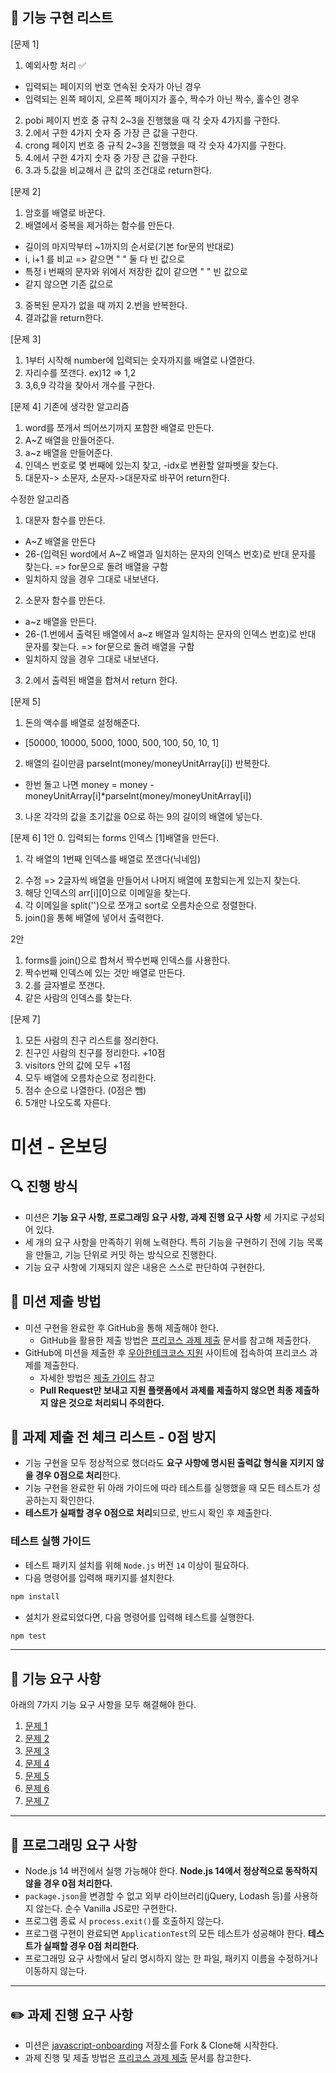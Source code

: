 ## :memo: 기능 구현 리스트 
[문제 1]
1. 예외사항 처리 :white_check_mark:
  - 입력되는 페이지의 번호 연속된 숫자가 아닌 경우
  - 입력되는 왼쪽 페이지, 오른쪽 페이지가 홀수, 짝수가 아닌 짝수, 홀수인 경우
2. pobi 페이지 번호 중 규칙 2~3을 진행했을 때 각 숫자 4가지를 구한다.
3. 2.에서 구한 4가지 숫자 중 가장 큰 값을 구한다.
4. crong 페이지 번호 중 규칙 2~3을 진행했을 때 각 숫자 4가지를 구한다.
5. 4.에서 구한 4가지 숫자 중 가장 큰 값을 구한다.
6. 3.과 5.값을 비교해서 큰 값의 조건대로 return한다.

[문제 2]
1. 암호를 배열로 바꾼다.
2. 배열에서 중복을 제거하는 함수를 만든다.
  - 길이의 마지막부터 ~1까지의 순서로(기본 for문의 반대로)
  - i, i+1 를 비교 => 같으면 " " 둘 다 빈 값으로
  - 특정 i 번째의 문자와 위에서 저장한 값이 같으면 " " 빈 값으로
  - 같지 않으면 기존 값으로
3. 중복된 문자가 없을 때 까지 2.번을 반복한다.
4. 결과값을 return한다. 

[문제 3]
1. 1부터 시작해 number에 입력되는 숫자까지를 배열로 나열한다.
2. 자리수를 쪼갠다. ex)12 => 1,2
3. 3,6,9 각각을 찾아서 개수를 구한다.

[문제 4]
기존에 생각한 알고리즘
1. word를 쪼개서 띄어쓰기까지 포함한 배열로 만든다.
2. A~Z 배열을 만들어준다.
3. a~z 배열을 만들어준다.
4. 인덱스 번호로 몇 번째에 있는지 찾고, -idx로 변환할 알파벳을 찾는다.
5. 대문자-> 소문자, 소문자->대문자로 바꾸어 return한다. 

수정한 알고리즘
1. 대문자 함수를 만든다.
  - A~Z 배열을 만든다
  - 26-(입력된 word에서 A~Z 배열과 일치하는 문자의 인덱스 번호)로 반대 문자를 찾는다. => for문으로 돌려 배열을 구함
  - 일치하지 않을 경우 그대로 내보낸다.
2. 소문자 함수를 만든다.
  - a~z 배열을 만든다.
  - 26-(1.번에서 출력된 배열에서 a~z 배열과 일치하는 문자의 인덱스 번호)로 반대 문자를 찾는다. => for문으로 돌려 배열을 구함
  - 일치하지 않을 경우 그대로 내보낸다.
3. 2.에서 출력된 배열을 합쳐서 return 한다.

[문제 5]
1. 돈의 액수를 배열로 설정해준다. 
  - [50000, 10000, 5000, 1000, 500, 100, 50, 10, 1]
2. 배열의 길이만큼 parseInt(money/moneyUnitArray[i]) 반복한다.
  - 한번 돌고 나면 money = money - moneyUnitArray[i]*parseInt(money/moneyUnitArray[i])
3. 나온 각각의 값을 초기값을 0으로 하는 9의 길이의 배열에 넣는다. 

[문제 6]
1안
0. 입력되는 forms 인덱스 [1]배열을 만든다.
1. 각 배열의 1번째 인덱스를 배열로 쪼갠다(닉네임)
<!-- 2. 2명씩 2글자씩 비교해서 순서까지 같은 사람의 인덱스를 찾는다  -->
2. 수정 => 2글자씩 배열을 만들어서 나머지 배열에 포함되는게 있는지 찾는다.  
3. 해당 인덱스의 arr[i][0]으로 이메일을 찾는다.
4. 각 이메일을 split('')으로 쪼개고 sort로 오름차순으로 정렬한다.
5. join()을 통해 배열에 넣어서 출력한다.

2안
1. forms를 join()으로 합쳐서 짝수번째 인덱스를 사용한다.
2. 짝수번째 인덱스에 있는 것만 배열로 만든다.
3. 2.를 글자별로 쪼갠다.
4. 같은 사람의 인덱스를 찾는다.

[문제 7]
1. 모든 사람의 친구 리스트를 정리한다.
2. 친구인 사람의 친구를 정리한다. +10점
3. visitors 안의 값에 모두 +1점
4. 모두 배열에 오름차순으로 정리한다. 
5. 점수 순으로 나열한다. (0점은 뺌)
6. 5개만 나오도록 자른다.



# 미션 - 온보딩

## 🔍 진행 방식

- 미션은 **기능 요구 사항, 프로그래밍 요구 사항, 과제 진행 요구 사항** 세 가지로 구성되어 있다.
- 세 개의 요구 사항을 만족하기 위해 노력한다. 특히 기능을 구현하기 전에 기능 목록을 만들고, 기능 단위로 커밋 하는 방식으로 진행한다.
- 기능 요구 사항에 기재되지 않은 내용은 스스로 판단하여 구현한다.

## 📮 미션 제출 방법

- 미션 구현을 완료한 후 GitHub을 통해 제출해야 한다.
  - GitHub을 활용한 제출 방법은 [프리코스 과제 제출](https://github.com/woowacourse/woowacourse-docs/tree/master/precourse) 문서를 참고해
    제출한다.
- GitHub에 미션을 제출한 후 [우아한테크코스 지원](https://apply.techcourse.co.kr) 사이트에 접속하여 프리코스 과제를 제출한다.
  - 자세한 방법은 [제출 가이드](https://github.com/woowacourse/woowacourse-docs/tree/master/precourse#제출-가이드) 참고
  - **Pull Request만 보내고 지원 플랫폼에서 과제를 제출하지 않으면 최종 제출하지 않은 것으로 처리되니 주의한다.**

## 🚨 과제 제출 전 체크 리스트 - 0점 방지

- 기능 구현을 모두 정상적으로 했더라도 **요구 사항에 명시된 출력값 형식을 지키지 않을 경우 0점으로 처리**한다.
- 기능 구현을 완료한 뒤 아래 가이드에 따라 테스트를 실행했을 때 모든 테스트가 성공하는지 확인한다.
- **테스트가 실패할 경우 0점으로 처리**되므로, 반드시 확인 후 제출한다.

### 테스트 실행 가이드

- 테스트 패키지 설치를 위해 `Node.js` 버전 `14` 이상이 필요하다.
- 다음 명령어를 입력해 패키지를 설치한다.

```bash
npm install
```

- 설치가 완료되었다면, 다음 명령어를 입력해 테스트를 실행한다.

```bash
npm test
```

---

## 🚀 기능 요구 사항

아래의 7가지 기능 요구 사항을 모두 해결해야 한다.

1. [문제 1](docs/PROBLEM1.md)
2. [문제 2](docs/PROBLEM2.md)
3. [문제 3](docs/PROBLEM3.md)
4. [문제 4](docs/PROBLEM4.md)
5. [문제 5](docs/PROBLEM5.md)
6. [문제 6](docs/PROBLEM6.md)
7. [문제 7](docs/PROBLEM7.md)

---

## 🎯 프로그래밍 요구 사항

- Node.js 14 버전에서 실행 가능해야 한다. **Node.js 14에서 정상적으로 동작하지 않을 경우 0점 처리한다.**
- `package.json`을 변경할 수 없고 외부 라이브러리(jQuery, Lodash 등)를 사용하지 않는다. 순수 Vanilla JS로만 구현한다.
- 프로그램 종료 시 `process.exit()`를 호출하지 않는다.
- 프로그램 구현이 완료되면 `ApplicationTest`의 모든 테스트가 성공해야 한다. **테스트가 실패할 경우 0점 처리한다.**
- 프로그래밍 요구 사항에서 달리 명시하지 않는 한 파일, 패키지 이름을 수정하거나 이동하지 않는다.

---

## ✏️ 과제 진행 요구 사항

- 미션은 [javascript-onboarding](https://github.com/woowacourse-precourse/javascript-onboarding) 저장소를 Fork & Clone해 시작한다.
- 과제 진행 및 제출 방법은 [프리코스 과제 제출](https://github.com/woowacourse/woowacourse-docs/tree/master/precourse) 문서를 참고한다.
